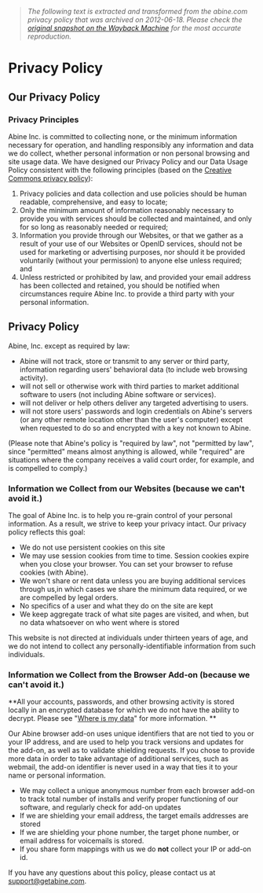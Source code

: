 > *The following text is extracted and transformed from the abine.com privacy policy that was archived on 2012-06-18. Please check the [original snapshot on the Wayback Machine](https://web.archive.org/web/20120618145535id_/http%3A//www.abine.com/privacypolicy.php) for the most accurate reproduction.*

# Privacy Policy

## Our Privacy Policy

  


### Privacy Principles

Abine Inc. is committed to collecting none, or the minimum information necessary for operation, and handling responsibly any information and data we do collect, whether personal information or non personal browsing and site usage data. We have designed our Privacy Policy and our Data Usage Policy consistent with the following principles (based on the [Creative Commons privacy policy](http://creativecommons.org/privacy)):

  1. Privacy policies and data collection and use policies should be human readable, comprehensive, and easy to locate;
  2. Only the minimum amount of information reasonably necessary to provide you with services should be collected and maintained, and only for so long as reasonably needed or required;
  3. Information you provide through our Websites, or that we gather as a result of your use of our Websites or OpenID services, should not be used for marketing or advertising purposes, nor should it be provided voluntarily (without your permission) to anyone else unless required; and
  4. Unless restricted or prohibited by law, and provided your email address has been collected and retained, you should be notified when circumstances require Abine Inc. to provide a third party with your personal information.

  


## Privacy Policy

Abine, Inc. except as required by law: 

  * Abine will not track, store or transmit to any server or third party, information regarding users' behavioral data (to include web browsing activity). 
  * will not sell or otherwise work with third parties to market additional software to users (not including Abine software or services). 
  * will not deliver or help others deliver any targeted advertising to users. 
  * will not store users' passwords and login credentials on Abine's servers (or any other remote location other than the user's computer) except when requested to do so and encrypted with a key not known to Abine. 



(Please note that Abine's policy is "required by law", not "permitted by law", since "permitted" means almost anything is allowed, while "required" are situations where the company receives a valid court order, for example, and is compelled to comply.) 

  


### Information we Collect from our Websites (because we can't avoid it.)

The goal of Abine Inc. is to help you re-grain control of your personal information. As a result, we strive to keep your privacy intact. Our privacy policy reflects this goal:

  * We do not use persistent cookies on this site
  * We may use session cookies from time to time. Session cookies expire when you close your browser. You can set your browser to refuse cookies (with Abine).
  * We won't share or rent data unless you are buying additional services through us,in which cases we share the minimum data required, or we are compelled by legal orders.
  * No specifics of a user and what they do on the site are kept
  * We keep aggregate track of what site pages are visited, and when, but no data whatsoever on who went where is stored



This website is not directed at individuals under thirteen years of age, and we do not intend to collect any personally-identifiable information from such individuals.

  


### Information we Collect from the Browser Add-on (because we can't avoid it.)

**All your accounts, passwords, and other browsing activity is stored locally in an encrypted database for which we do not have the ability to decrypt. Please see "[Where is my data](https://web.archive.org/web/20120618145535id_/http%3A//www.abine.com/whereismydata.php)" for more information. **

Our Abine browser add-on uses unique identifiers that are not tied to you or your IP address, and are used to help you track versions and updates for the add-on, as well as to validate shielding requests. If you chose to provide more data in order to take advantage of additional services, such as webmail, the add-on identifier is never used in a way that ties it to your name or personal information.

  * We may collect a unique anonymous number from each browser add-on to track total number of installs and verify proper functioning of our software, and regularly check for add-on updates
  * If we are shielding your email address, the target emails addresses are stored
  * If we are shielding your phone number, the target phone number, or email address for voicemails is stored.
  * If you share form mappings with us we do **not** collect your IP or add-on id. 



If you have any questions about this policy, please contact us at [support@getabine.com](mailto:support@getabine.com). 
